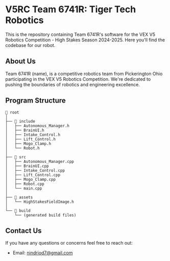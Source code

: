 # V5RC Team 6741R: Tiger Tech Robotics

This is the repository containing Team 6741R's software for the VEX V5 Robotics Competition - High Stakes Season 2024-2025. Here you'll find the codebase for our robot.

## About Us

Team 6741R (name), is a competitive robotics team from Pickerington Ohio participating in the VEX V5 Robotics Competition. We're dedicated to pushing the boundaries of robotics and engineering excellence.

## Program Structure
```
📁 root
│
├── 📁 include
│   ├── Autonomous_Manager.h
│   ├── BrainUI.h
│   ├── Intake_Control.h
│   ├── Lift_Control.h
│   ├── Mogo_Clamp.h
│   └── Robot.h
│
├── 📁 src
│   ├── Autonomous_Manager.cpp
│   ├── BrainUI.cpp
│   ├── Intake_Control.cpp
│   ├── Lift_Control.cpp
│   ├── Mogo_Clamp.cpp
│   ├── Robot.cpp
│   └── main.cpp
│
├── 📁 assets
│   └── HighStakesFieldImage.h
│
└── 📁 build
    └── (generated build files)
```

## Contact Us

If you have any questions or concerns feel free to reach out:

- Email: nindriod7@gmail.com
